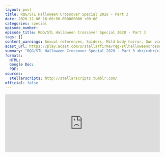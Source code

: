 ```yaml
---
layout: post
title: RQG/STL Halloween Crossover Special 2020 - Part 3
date: 2020-11-06 16:00:00.000000000 +00:00
categories: special
episode_number: 
episode_title: RQG/STL Halloween Crossover Special 2020 - Part 3
tags: []
content_warnings: Sexual references, Spiders, Mild body horror, Gun violence (inc SFX), Blood / Gore, Character Death, Mention of anxiety/panic attack
acast_url: https://play.acast.com/s/stellarfirma/rqg-stlhalloweencrossoverspecial2020-part2-acast441755d2
summary: "RQG/STL Halloween Crossover Special 2020 - Part 3 <br/><br/>Join Helen, Ben, Lydia, Tim and Imogen for the conclusion of their spooky adventure in Grant Howitt's Beautiful Space Pirates! <br/><br/>This week Countess Underscore over-varnishes, Bathin breaks up a standoff, Spinglewald glares, and Erogenous asks about beef."
formats:
  HTML: 
  Google Doc: 
  PDF: 
sources:
  stellarscripts: http://stellarscripts.tumblr.com/
official: false
---
```


<iframe title="Embed Player" width="100%" height="188px" src="https://embed.acast.com/stellarfirma/rqg-stlhalloweencrossoverspecial2020-part2-acast441755d2" scrolling="no" frameBorder="0" style="border:none;overflow:hidden;"></iframe>
